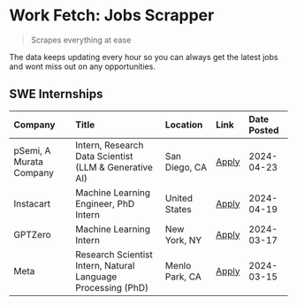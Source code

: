 # Work Fetch: Jobs Scrapper
> Scrapes everything at ease

The data keeps updating every hour so you can always get the latest jobs and wont miss out on any opportunities.

## SWE Internships
<!--START_SECTION:workfetch-->
| Company                 | Title                                                        | Location       | Link                                                                                                                                                                                                                                                                       | Date Posted   |
|:------------------------|:-------------------------------------------------------------|:---------------|:---------------------------------------------------------------------------------------------------------------------------------------------------------------------------------------------------------------------------------------------------------------------------|:--------------|
| pSemi, A Murata Company | Intern, Research Data Scientist (LLM & Generative AI)        | San Diego, CA  | [Apply](https://www.linkedin.com/jobs/view/intern-research-data-scientist-llm-generative-ai-at-psemi-a-murata-company-3887074168?position=4&pageNum=0&refId=EHLSCJTzQH6AFuGtKEUN9g%3D%3D&trackingId=fNSJCIjuiP9XpI1RH2bnFw%3D%3D&trk=public_jobs_jserp-result_search-card) | 2024-04-23    |
| Instacart               | Machine Learning Engineer, PhD Intern                        | United States  | [Apply](https://www.linkedin.com/jobs/view/machine-learning-engineer-phd-intern-at-instacart-3901991739?position=2&pageNum=0&refId=EHLSCJTzQH6AFuGtKEUN9g%3D%3D&trackingId=RjGrpR9CjOxuPtzVs%2FJWQA%3D%3D&trk=public_jobs_jserp-result_search-card)                        | 2024-04-19    |
| GPTZero                 | Machine Learning Intern                                      | New York, NY   | [Apply](https://www.linkedin.com/jobs/view/machine-learning-intern-at-gptzero-3860723963?position=7&pageNum=0&refId=EHLSCJTzQH6AFuGtKEUN9g%3D%3D&trackingId=jTg65UEDRR0GB1Ch94rlrQ%3D%3D&trk=public_jobs_jserp-result_search-card)                                         | 2024-03-17    |
| Meta                    | Research Scientist Intern, Natural Language Processing (PhD) | Menlo Park, CA | [Apply](https://www.linkedin.com/jobs/view/research-scientist-intern-natural-language-processing-phd-at-meta-3858718375?position=8&pageNum=0&refId=EHLSCJTzQH6AFuGtKEUN9g%3D%3D&trackingId=djo3jjCvb4ig7Cp8CTKTVw%3D%3D&trk=public_jobs_jserp-result_search-card)          | 2024-03-15    |
<!--END_SECTION:workfetch-->
